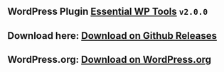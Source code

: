 ## WordPress Plugin **[Essential WP Tools](https://ewpt.ractstudio.com/)** `v2.0.0`
## Download here: [Download on Github Releases](https://github.com/RactStudio/essential-wp-tools/releases)
## WordPress.org: [Download on WordPress.org](https://wordpress.org/plugins/essential-wp-tools/)
